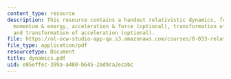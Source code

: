 ```yaml
---
content_type: resource
description: This resource contains a handout relativistic dynamics, formula summary,
  momentum & energy, acceleration & force (optional), transformation of force (optional),
  and transformation of acceleration (optional).
file: https://ol-ocw-studio-app-qa.s3.amazonaws.com/courses/8-033-relativity-fall-2006/e05effec399aa480b6452ad9ca2ecabc_dynamics.pdf
file_type: application/pdf
resourcetype: Document
title: dynamics.pdf
uid: e05effec-399a-a480-b645-2ad9ca2ecabc
---
```

